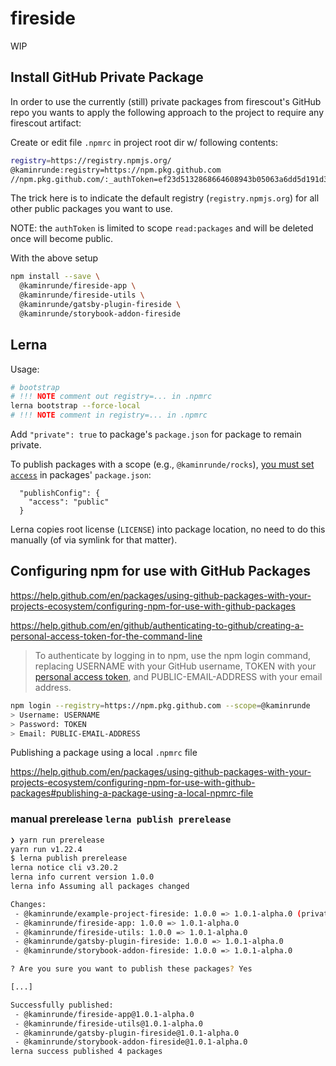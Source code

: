 # fireside
WIP

## Install GitHub Private Package

In order to use the currently (still) private packages from firescout's GitHub repo you wants to apply the following approach to the project to require any firescout artifact:

Create or edit file  `.npmrc` in project root dir w/ following contents:

```bash
registry=https://registry.npmjs.org/
@kaminrunde:registry=https://npm.pkg.github.com
//npm.pkg.github.com/:_authToken=ef23d5132868664608943b05063a6dd5d191d3f0
```

The trick here is to indicate the default registry (`registry.npmjs.org`) for all other public packages you want to use.

NOTE: the `authToken` is limited to scope `read:packages` and will be deleted once will become public.

With the above setup 

```bash
npm install --save \
  @kaminrunde/fireside-app \
  @kaminrunde/fireside-utils \
  @kaminrunde/gatsby-plugin-fireside \
  @kaminrunde/storybook-addon-fireside
```

## Lerna

Usage:

```bash
# bootstrap
# !!! NOTE comment out registry=... in .npmrc
lerna bootstrap --force-local
# !!! NOTE comment in registry=... in .npmrc
```

Add `"private": true` to package's `package.json` for package to remain private.

To publish packages with a scope (e.g., `@kaminrunde/rocks`), [you must set `access`](https://github.com/lerna/lerna/tree/master/commands/publish#per-package-configuration) in packages' `package.json`: 

```
  "publishConfig": {
    "access": "public"
  }
```

Lerna copies root license (`LICENSE`) into package location, no need to do this manually (of via symlink for that matter).

## Configuring npm for use with GitHub Packages

<https://help.github.com/en/packages/using-github-packages-with-your-projects-ecosystem/configuring-npm-for-use-with-github-packages>

<https://help.github.com/en/github/authenticating-to-github/creating-a-personal-access-token-for-the-command-line>

> To authenticate by logging in to npm, use the npm login command, replacing USERNAME with your GitHub username, TOKEN with your [personal access token](https://github.com/settings/tokens), and PUBLIC-EMAIL-ADDRESS with your email address.

```bash
npm login --registry=https://npm.pkg.github.com --scope=@kaminrunde
> Username: USERNAME
> Password: TOKEN
> Email: PUBLIC-EMAIL-ADDRESS
```

Publishing a package using a local `.npmrc` file

<https://help.github.com/en/packages/using-github-packages-with-your-projects-ecosystem/configuring-npm-for-use-with-github-packages#publishing-a-package-using-a-local-npmrc-file>

### manual prerelease `lerna publish prerelease`

```bash
❯ yarn run prerelease
yarn run v1.22.4
$ lerna publish prerelease
lerna notice cli v3.20.2
lerna info current version 1.0.0
lerna info Assuming all packages changed

Changes:
 - @kaminrunde/example-project-fireside: 1.0.0 => 1.0.1-alpha.0 (private)
 - @kaminrunde/fireside-app: 1.0.0 => 1.0.1-alpha.0
 - @kaminrunde/fireside-utils: 1.0.0 => 1.0.1-alpha.0
 - @kaminrunde/gatsby-plugin-fireside: 1.0.0 => 1.0.1-alpha.0
 - @kaminrunde/storybook-addon-fireside: 1.0.0 => 1.0.1-alpha.0

? Are you sure you want to publish these packages? Yes

[...]

Successfully published:
 - @kaminrunde/fireside-app@1.0.1-alpha.0
 - @kaminrunde/fireside-utils@1.0.1-alpha.0
 - @kaminrunde/gatsby-plugin-fireside@1.0.1-alpha.0
 - @kaminrunde/storybook-addon-fireside@1.0.1-alpha.0
lerna success published 4 packages
```